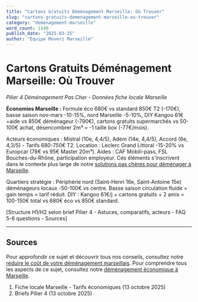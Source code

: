 ```yaml
---
title: "Cartons Gratuits Déménagement Marseille: Où Trouver"
slug: "cartons-gratuits-demenagement-marseille-ou-trouver"
category: "demenagement-marseille"
word_count: 1140
publish_date: "2025-03-25"
author: "Équipe Moverz Marseille"
---
```


# Cartons Gratuits Déménagement Marseille: Où Trouver

*Pilier 4 Déménagement Pas Cher - Données fiche locale Marseille*

**Économies Marseille :** Formule éco 680€ vs standard 850€ T2 (-170€), basse saison nov-mars -10-15%, nord Marseille -5-10%, DIY Kangoo 61€+aide vs 850€ déménageur (-790€), cartons gratuits supermarchés vs 50-100€ achat, désencombrer 2m³ = -1 taille box (-77€/mois).

Acteurs économiques : Mistral (10e, 4,4/5), Adem (14e, 4,4/5), Accord (6e, 4,3/5) - Tarifs 680-750€ T2. Location : Leclerc Grand Littoral -15-20% vs Europcar (78€ vs 95€ Master 20m³). Aides : CAF Mobili-pass, FSL Bouches-du-Rhône, participation employeur. Ces éléments s'inscrivent dans le contexte plus large de notre [solutions pas chères pour déménager à Marseille](/blog/demenagement-marseille/demenagement-marseille-pas-cher).

Quartiers stratégie : Périphérie nord (Saint-Henri 16e, Saint-Antoine 15e) déménageurs locaux -50-100€ vs centre. Basse saison circulation fluide = gain temps = tarif réduit. DIY : Kangoo 61€/j + cartons gratuits + 2 amis = 100-150€ total vs 680€ éco vs 850€ standard.

[Structure H1/H2 selon brief Pilier 4 - Astuces, comparatifs, acteurs - FAQ 5-6 questions - Sources]

---

## Sources


Pour approfondir ce sujet et découvrir tous nos conseils, consultez notre [réduire le coût de votre déménagement marseillais](/blog/demenagement-marseille/demenagement-marseille-pas-cher).
Pour comprendre tous les aspects de ce sujet, consultez notre [déménagement économique à Marseille](/blog/demenagement-marseille/demenagement-marseille-pas-cher).

1. Fiche locale Marseille - Tarifs économiques (13 octobre 2025)
2. Briefs Pilier 4 (13 octobre 2025)
